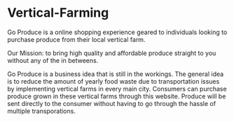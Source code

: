 # Vertical-Farming
Go Produce is a online shopping experience geared to individuals looking to purchase produce from their local vertical farm. 

Our Mission: to bring high quality and affordable produce straight to you without any of the in betweens.

Go Produce is a business idea that is still in the workings. The general idea is to reduce the amount of yearly food waste due to transportation issues by implementing vertical farms in every main city. Consumers can purchase produce grown in these vertical farms through this website. Produce will be sent directly to the consumer without having to go through the hassle of multiple transporations. 
